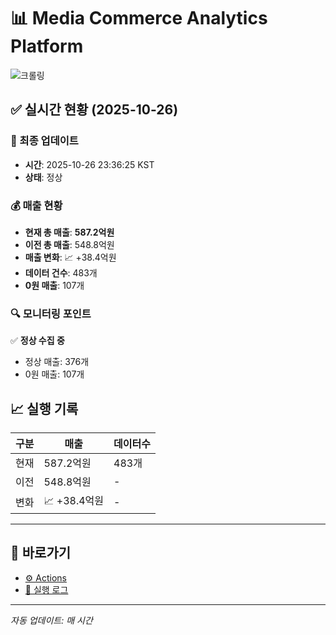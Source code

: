 # 📊 Media Commerce Analytics Platform

![크롤링](https://img.shields.io/badge/크롤링-정상-green)

## ✅ 실시간 현황 (2025-10-26)

### 📍 최종 업데이트
- **시간**: 2025-10-26 23:36:25 KST
- **상태**: 정상

### 💰 매출 현황
- **현재 총 매출**: **587.2억원**
- **이전 총 매출**: 548.8억원
- **매출 변화**: 📈 +38.4억원
- **데이터 건수**: 483개
- **0원 매출**: 107개

### 🔍 모니터링 포인트

✅ **정상 수집 중**
- 정상 매출: 376개
- 0원 매출: 107개


## 📈 실행 기록

| 구분 | 매출 | 데이터수 |
|------|------|----------|
| 현재 | 587.2억원 | 483개 |
| 이전 | 548.8억원 | - |
| 변화 | 📈 +38.4억원 | - |

---

## 🔗 바로가기

- [⚙️ Actions](../../actions)
- [📝 실행 로그](../../actions/workflows/daily_scraping.yml)

---

*자동 업데이트: 매 시간*
